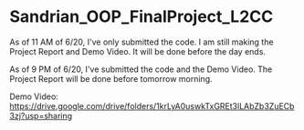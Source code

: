 # Sandrian_OOP_FinalProject_L2CC

As of 11 AM of 6/20, I've only submitted the code. I am still making the Project Report and Demo Video. It will be done before the day ends.

As of 9 PM of 6/20, I've submitted the code and the Demo Video. The Project Report will be done before tomorrow morning.

Demo Video:
https://drive.google.com/drive/folders/1krLyA0uswkTxGREt3lLAbZb3ZuECb3zj?usp=sharing
